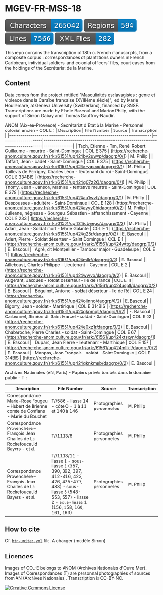 
# MGEV-FR-MSS-18

![characters badge](badges/characters.svg) ![regions badge](badges/regions.svg) ![lines badge](badges/lines.svg) ![files badge](badges/files.svg)

This repo contains the transcription of 18th c. French manuscripts, from a composite corpus : correspondances of plantations owners in French Caribbean, individual soldiers' and colonial officers' files, court cases from the holdings of the Secrétariat de la Marine.

## Content

Data comes from the project entitled "Masculinités esclavagistes : genre et violence dans la Caraïbe française (XVIIIème siècle)", led by Marie Houllemare, at Geneva University (Switzerland), financed by SNSF. Transcriptions are made by Elodie Bascoul and Marion Philip, with the support of Simon Gabay and Thomas Gauffroy-Naudin. 

ANOM (Aix-en-Provence) - Secrétariat d'Etat à la Marine - Personnel colonial ancien - COL E : 
| Description                                                             | File Number         | Source                                                                      | Transcription |
|-------------------------------------------------------------------------|---------------------|-----------------------------------------------------------------------------|---------------|
| Tach, Etienne - Tan, René, Robert Guillaume - meurtre - Saint-Domingue  |  COL E 375          | (https://recherche-anom.culture.gouv.fr/ark:/61561/up424bv2uwvp/daogrp/0/1) | M. Philip     |
| Taffart, Jean - cadet - Saint-Domingue                                  |  COL E 375          | (https://recherche-anom.culture.gouv.fr/ark:/61561/up424xryqsxu/daogrp/0/1) | M. Philip     |
| Taillevis de Perrigny, Charles Léon - lieutenant du roi - Saint-Domingue|  COL E 334BIS       | (https://recherche-anom.culture.gouv.fr/ark:/61561/up424g07z26j/daogrp/0/1) | M. Philip     |
| Thomy, Jean - Janson, Mathieu - tentative meurtre - Saint-Domingue      |  COL E 379          | (https://recherche-anom.culture.gouv.fr/ark:/61561/up424au1wvtl/daogrp/0/1) | M. Philip     |
| Despousses - adultère - Saint-Domingue                                  |  COL E 128          | (https://recherche-anom.culture.gouv.fr/ark:/61561/up424ayyy0h/daogrp/0/2)  | M. Philip     |
| Julienne, négresse - Gourgeu, Sébastien - affranchissement - Cayenne    |  COL E 233          | (https://recherche-anom.culture.gouv.fr/ark:/61561/up424icbeegc/daogrp/0/2) | M. Philip     |
| Adam, Jean - Soldat mort - Marie Galante   							  |  COL E 1  			| (https://recherche-anom.culture.gouv.fr/ark:/61561/up424g25r/daogrp/0/2)    | E. Bascoul    |
| Adert, Pierre - Soldat déserteur - Saint Domingue  					  |  COL E 1  			| (https://recherche-anom.culture.gouv.fr/ark:/61561/up424wttg/daogrp/0/2)    | E. Bascoul    |
| Agré, dit Montpellier - Tambour major - Guadeloupe 					  |  COL E 1  			| (https://recherche-anom.culture.gouv.fr/ark:/61561/up424mlkf/daogrp/0/2)    | E. Bascoul    |
| Ailleboust, Charles Philippe - Lieutenant - Cayenne			 		  |  COL E 2  			| (https://recherche-anom.culture.gouv.fr/ark:/61561/up424wwyo/daogrp/0/2)    | E. Bascoul    |
| Augerant, Jacques - soldat déserteur - Ile de France			 		  |  COL E 11  			| (https://recherche-anom.culture.gouv.fr/ark:/61561/up424usptl/daogrp/0/2)   | E. Bascoul    |
| Béguinot, Antoine - soldat déserteur - Ile de Ré					 	  |  COL E 24  			| (https://recherche-anom.culture.gouv.fr/ark:/61561/up424oiinno/daogrp/0/2)  | E. Bascoul    |
| Bigorry, Jean - soldat - Martinique								 	  |  COL E 314BIS 		| (https://recherche-anom.culture.gouv.fr/ark:/61561/up424qkpmqb/daogrp/0/2)  | E. Bascoul    |
| Carbonnel, Siméon dit Saint Marcel - soldat - Saint-Domingue		 	  |  COL E 62	 		| (https://recherche-anom.culture.gouv.fr/ark:/61561/up424e0xz1r/daogrp/0/2)  | E. Bascoul    |
| Chabaroche, Pierre Charles - soldat - Saint-Domingue				 	  |  COL E 67	 		| (https://recherche-anom.culture.gouv.fr/ark:/61561/up424xtsxyn/daogrp/1) 	  | E. Bascoul    |
| Duparc, Jean Pierre - lieutenant - Martinique						 	  |  COL E 157	 		| (https://recherche-anom.culture.gouv.fr/ark:/61561/up424mllkjl/daogrp/0/2)  | E. Bascoul    |
| Monpas, Jean François - soldat - Saint Domingue					 	  |  COL E 314BIS	 	| (https://recherche-anom.culture.gouv.fr/ark:/61561/up424qknkmpb/daogrp/0/2) | E. Bascoul    |


Archives Nationales (AN, Paris) - Papiers privés tombés dans le domaine public - T :

| Description                                                                                | File Number                                                                                                                                                                      | Source                       | Transcription |
|--------------------------------------------------------------------------------------------|----------------------------------------------------------------------------------------------------------------------------------------------------------------------------------|------------------------------|---------------|
| Correspondance Marie-Rose Fougeu – Hubert de Brienne comte de Conflans - Marie du Bouchet  |  T//586 - liasse 14 - côte O - 1 à 11 et 140 à 146                                                                                                                               | Photographies personnelles   | M. Philip     |
| Correspondance Provenchère – François Jean Charles de La Rochefoucauld Bayers - et al.     |  T//1113/8                                                                                                                                                                       | Photographies personnelles   | M. Philip     |
| Correspondance Provenchère – François Jean Charles de La Rochefoucauld Bayers - et al.     |  T//1113/11 - liasse 1 - sous-liasse 2 (387, 390, 392, 397, 412-416, 423, 426, 475-477, 483) - sous-liasse 3 (548-553, 557) - liasse 2 - sous-liasse 1 (156, 158, 160, 161, 163) | Photographies personnelles   | M. Philip     |



## How to cite

Cf. [`htr-united.yml`](https://github.com/FoNDUE-HTR/FONDUE-FR-PRINT-16/blob/master/htr-united.yml) file.
A changer (modèle Simon)

## Licences

Images of COL-E belongs to ANOM (Archives Nationales d'Outre Mer). 
Images of Correspondances (T) are personnal photographies of sources from AN (Archives Nationales).
Transcription is CC-BY-NC. 

<a rel="license" href="https://creativecommons.org/licenses/by/2.0"><img alt="Creative Commons License" style="border-width:0" src="https://upload.wikimedia.org/wikipedia/commons/d/d3/Cc_by-nc_icon.svg" /></a><br /> 






